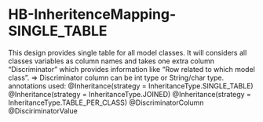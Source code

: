 # HB-InheritenceMapping-SINGLE_TABLE
This design provides single table for all model classes. It will considers all  classes variables as column names and takes one extra column “Discriminator” which provides information like “Row related to which model class”. => Discriminator column can be int type or String/char type.
annotations used:
@Inheritance(strategy = InheritanceType.SINGLE_TABLE)
@Inheritance(strategy = InheritanceType.JOINED)
@Inheritance(strategy = InheritanceType.TABLE_PER_CLASS)
@DiscriminatorColumn
@DisciriminatorValue

